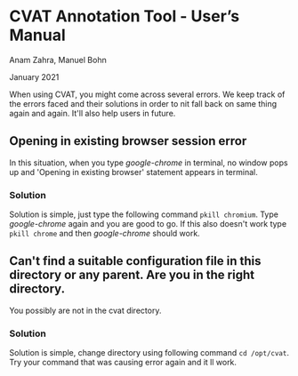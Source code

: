 # CVAT Annotation Tool - User’s Manual

Anam Zahra, Manuel Bohn

January 2021


When using CVAT, you might come across several errors. We keep track of the errors faced and their solutions in order to nit fall back on same thing again and again. It'll also help users in future.

## Opening in existing browser session error
In this situation, when you type *google-chrome* in terminal, no window pops up and 'Opening in existing browser' statement appears in terminal.

### Solution
Solution is simple, just type the following command ```pkill chromium```. Type *google-chrome* again and you are good to go.
If this also doesn't work type ```pkill chrome``` and then *google-chrome* should work.


##  Can't find a suitable configuration file in this directory or any parent. Are you in the right directory.
You possibly are not in the cvat directory.

### Solution
Solution is simple, change directory using following command `cd /opt/cvat`. Try your command that was causing error again and it ll work.
